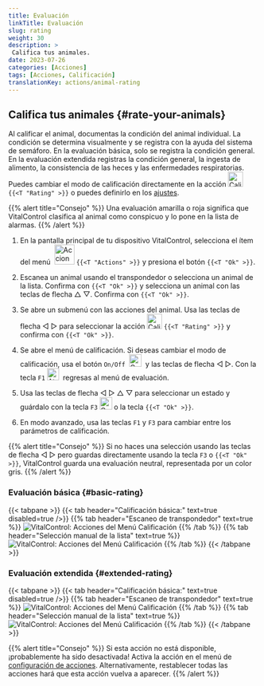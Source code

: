 ```yaml
---
title: Evaluación
linkTitle: Evaluación
slug: rating
weight: 30
description: >
 Califica tus animales.
date: 2023-07-26
categories: [Acciones]
tags: [Acciones, Calificación]
translationKey: actions/animal-rating
---
```


## Califica tus animales {#rate-your-animals}

Al calificar el animal, documentas la condición del animal individual. La condición se determina visualmente y se registra con la ayuda del sistema de semáforo. En la evaluación básica, solo se registra la condición general. En la evaluación extendida registras la condición general, la ingesta de alimento, la consistencia de las heces y las enfermedades respiratorias. Puedes cambiar el modo de calificación directamente en la acción <img src="/icons/actions/rating.svg" width="30" align="bottom" alt="Calificación" /> `{{<T "Rating" >}}` o puedes definirlo en los [ajustes](../../settings/data-acquisition/#mode-of-animal-rating).

{{% alert title="Consejo" %}}
Una evaluación amarilla o roja significa que VitalControl clasifica al animal como conspicuo y lo pone en la lista de alarmas.
{{% /alert %}}

1. En la pantalla principal de tu dispositivo VitalControl, selecciona el ítem del menú &nbsp;<img src="/icons/actions.svg" width="40" align="bottom" alt="Acciones" /> `{{<T "Actions" >}}` y presiona el botón `{{<T "Ok" >}}`.

2. Escanea un animal usando el transpondedor o selecciona un animal de la lista. Confirma con `{{<T "Ok" >}}` y selecciona un animal con las teclas de flecha △ ▽. Confirma con `{{<T "Ok" >}}`.

3. Se abre un submenú con las acciones del animal. Usa las teclas de flecha ◁ ▷ para seleccionar la acción <img src="/icons/actions/rating.svg" width="30" align="bottom" alt="Calificación" /> `{{<T "Rating" >}}` y confirma con `{{<T "Ok" >}}`.

4. Se abre el menú de calificación. Si deseas cambiar el modo de calificación, usa el botón `On/Off` &nbsp;<img src="/icons/gear.svg" width="25" align="bottom" alt="Cadena de acciones" />&nbsp; y las teclas de flecha ◁ ▷. Con la tecla `F1` <img src="/icons/footer/exit.svg" width="24" align="bottom" alt="Atrás" />&nbsp; regresas al menú de evaluación.

5. Usa las teclas de flecha ◁ ▷ △ ▽ para seleccionar un estado y guárdalo con la tecla `F3` <img src="/icons/footer/save.svg" width="25" align="bottom" alt="Guardar" /> o la tecla `{{<T "Ok" >}}`.

6. En modo avanzado, usa las teclas `F1` y `F3` para cambiar entre los parámetros de calificación.

{{% alert title="Consejo" %}}
Si no haces una selección usando las teclas de flecha ◁ ▷ pero guardas directamente usando la tecla `F3` o `{{<T "Ok" >}}`, VitalControl guarda una evaluación neutral, representada por un color gris.
{{% /alert %}}

### Evaluación básica {#basic-rating}

{{< tabpane >}}
{{< tab header="Calificación básica:" text=true disabled=true />}}
{{% tab header="Escaneo de transpondedor" text=true %}}
![VitalControl: Acciones del Menú Calificación](../images/basicrating-scan.png "Calificación básica")
{{% /tab %}}
{{% tab header="Selección manual de la lista" text=true %}}
![VitalControl: Acciones del Menú Calificación](../images/basicrating.png "Calificación básica")
{{% /tab %}}
{{< /tabpane >}}

### Evaluación extendida {#extended-rating}

{{< tabpane >}}
{{< tab header="Calificación básica:" text=true disabled=true />}}
{{% tab header="Escaneo de transpondedor" text=true %}}
![VitalControl: Acciones del Menú Calificación](../images/extendedrating-scan.png "Calificación extendida")
{{% /tab %}}
{{% tab header="Selección manual de la lista" text=true %}}
![VitalControl: Acciones del Menú Calificación](../images/extendedrating.png "Calificación extendida")
{{% /tab %}}
{{< /tabpane >}}

{{% alert title="Consejo" %}}
Si esta acción no está disponible, ¡probablemente ha sido desactivada! Activa la acción en el menú de [configuración de acciones](/es/docs/actions/setting/). Alternativamente, restablecer todas las acciones hará que esta acción vuelva a aparecer.
{{% /alert %}}
